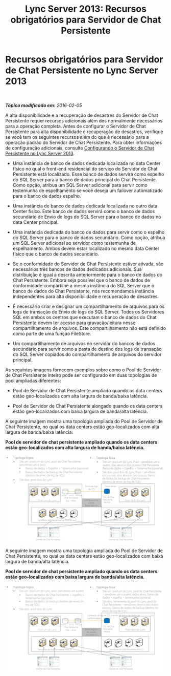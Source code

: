 ﻿---
title: 'Lync Server 2013: Recursos obrigatórios para Servidor de Chat Persistente'
TOCTitle: Recursos obrigatórios
ms:assetid: bce50b95-f3c8-407e-963a-d8896ee77fbc
ms:mtpsurl: https://technet.microsoft.com/pt-br/library/JJ205211(v=OCS.15)
ms:contentKeyID: 49307936
ms.date: 05/19/2016
mtps_version: v=OCS.15
ms.translationtype: HT
---

# Recursos obrigatórios para Servidor de Chat Persistente no Lync Server 2013

 

_**Tópico modificado em:** 2016-02-05_

A alta disponibilidade e a recuperação de desastres do Servidor de Chat Persistente requer recursos adicionais além dos normalmente necessários para a operação completa. Antes de configurar o Servidor de Chat Persistente para alta disponibilidade e recuperação de desastres, verifique se você tem os seguintes recursos além do que é necessário para a operação padrão do Servidor de Chat Persistente. Para obter informações de configuração adicionais, consulte [Configurando o Servidor de Chat Persistente no Lync Server 2013](lync-server-2013-configuring-persistent-chat-server.md).

  - Uma instância de banco de dados dedicada localizada no data Center físico no qual o front-end residencial do serviço do Servidor de Chat Persistente está localizado. Esse banco de dados servirá como espelho do SQL Server para o banco de dados principal do Chat Persistente. Como opção, atribua um SQL Server adicional para servir como testemunha de espelhamento se você deseja um failover automatizado para o banco de dados espelho.

  - Uma instância de banco de dados dedicada localizada no outro data Center físico. Este banco de dados servirá como o banco de dados secundário de Envio de logs do SQL Server para o banco de dados no data Center principal.

  - Uma instância dedicada do banco de dados para servir como o espelho do SQL Server para o banco de dados secundário. Como opção, atribua um SQL Server adicional ao servidor como testemunha de espelhamento. Ambos devem estar localizado no mesmo data Center físico que o banco de dados secundário.

  - Se o conformidade do Servidor de Chat Persistente estiver ativada, são necessários três bancos de dados dedicados adicionais. Sua distribuição é igual a descrita anteriormente para o banco de dados do Chat Persistente. Embora seja possível que o banco de dados de conformidade compartilhe a mesma instância do SQL Server que o banco de dados do Chat Persistente, nós recomendamos instância independentes para alta disponibilidade e recuperação de desastres.

  - É necessário criar e designar um compartilhamento de arquivos para os logs de transação de Envio de logs do SQL Server. Todos os Servidores SQL em ambos os centros que executam o banco de dados do Chat Persistente devem ter acesso para gravação/leitura nesse compartilhamento de arquivos. Este compartilhamento não está definido como parte de uma função FileStore.

  - Um compartilhamento de arquivos no servidor do bancos de dados secundário para servir como a pasta de destino dos logs de transação do SQL Server copiados do compartilhamento de arquivos do servidor principal.

As seguintes imagens fornecem exemplos sobre como o Pool de Servidor de Chat Persistente inteiro pode ser configurado em duas topologias de pool ampliadas diferentes:

  - Pool de Servidor de Chat Persistente ampliado quando os data centers estão geo-localizados com alta largura de banda/baixa latência.

  - Pool de Servidor de Chat Persistente alongado quando os data centers estão geo-localizados com baixa largura de banda/alta latência.

A seguinte imagem mostra uma topologia ampliada do Pool de Servidor de Chat Persistente, no qual os data centers estão geo-localizados com alta largura de banda/baixa latência.

**Pool de servidor de chat persistente ampliado quando os data centers estão geo-localizados com alta largura de banda/baixa latência.**

![Exame de configuração HBW do pool de servidores do chat persistente](images/JJ205211.55d10910-c824-41e6-bed2-08d13a2abd65(OCS.15).jpg "Exame de configuração HBW do pool de servidores do chat persistente")

A seguinte imagem mostra uma topologia ampliada do Pool de Servidor de Chat Persistente, no qual os data centers estão geo-localizados com baixa largura de banda/alta latência.

**Pool de servidor de chat persistente ampliado quando os data centers estão geo-localizados com baixa largura de banda/alta latência.**

![Exame de configuração LBW do pool de servidores do chat persistente](images/JJ205211.586b0a3a-3767-4991-944f-ee54389512aa(OCS.15).jpg "Exame de configuração LBW do pool de servidores do chat persistente")


